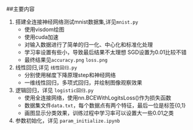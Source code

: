 ##主要内容   
1. 搭建全连接神经网络测试mnist数据集,详见`mnist.py`  
    + 使用visdom绘图  
    + 使用cuda加速  
    + 对输入数据进行了简单的归一化、中心化和标准化处理  
    + 学习率设置有些小，导致最后结果不太理想 SGD设置为0.01比较不错  
    + 最终结果见`accuracy.png` `loss.png`  
2. 线性回归,详见 `线性回归.py`  
    + 分别使用梯度下降原理step和神经网络  
    + 一维线性回归，多项式回归，并绘制图像观察效果  
3. 逻辑回归，详见 `logistic回归.py`  
    + 使用全连接网络，使用nn.BCEWithLogitsLoss()作为损失函数   
    + 数据集文件`data.txt`，每个数据点有两个特征，最后一位是标签{0,1}  
    + 画图显示分类效果，训练过程中学习率可以设置大一些0.01之类  
4. 参数初始化，详见 `param_initialize.ipynb`
    

  
